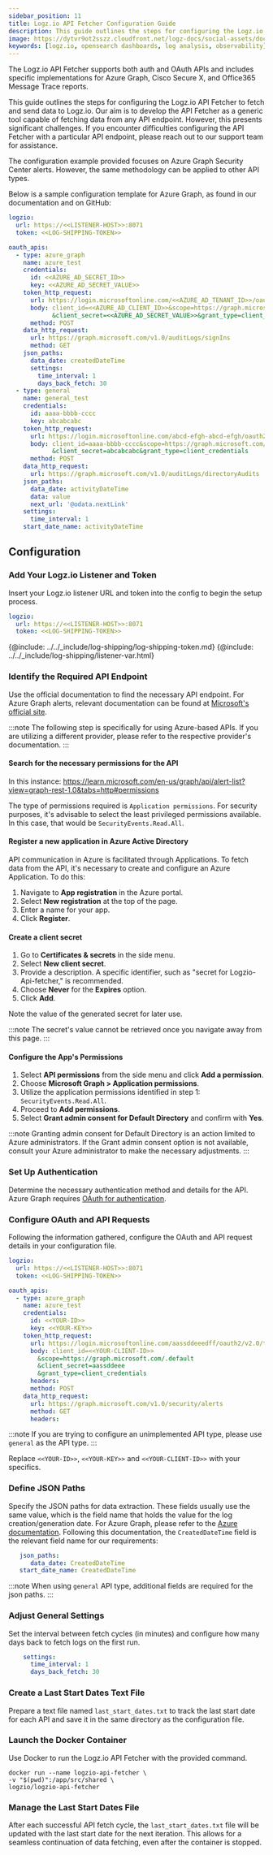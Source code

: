 ```yaml
---
sidebar_position: 11
title: Logz.io API Fetcher Configuration Guide
description: This guide outlines the steps for configuring the Logz.io API Fetcher to fetch and send data to Logz.io. 
image: https://dytvr9ot2sszz.cloudfront.net/logz-docs/social-assets/docs-social.jpg
keywords: [logz.io, opensearch dashboards, log analysis, observability]
---
```


The Logz.io API Fetcher supports both auth and OAuth APIs and includes specific implementations for Azure Graph, Cisco Secure X, and Office365 Message Trace reports.

This guide outlines the steps for configuring the Logz.io API Fetcher to fetch and send data to Logz.io. Our aim is to develop the API Fetcher as a generic tool capable of fetching data from any API endpoint. However, this presents significant challenges. If you encounter difficulties configuring the API Fetcher with a particular API endpoint, please reach out to our support team for assistance.

The configuration example provided focuses on Azure Graph Security Center alerts. However, the same methodology can be applied to other API types.

Below is a sample configuration template for Azure Graph, as found in our documentation and on GitHub:

```yaml
logzio:
  url: https://<<LISTENER-HOST>>:8071
  token: <<LOG-SHIPPING-TOKEN>>

oauth_apis:
  - type: azure_graph
    name: azure_test
    credentials:
      id: <<AZURE_AD_SECRET_ID>>
      key: <<AZURE_AD_SECRET_VALUE>>
    token_http_request:
      url: https://login.microsoftonline.com/<<AZURE_AD_TENANT_ID>>/oauth2/v2.0/token
      body: client_id=<<AZURE_AD_CLIENT_ID>>&scope=https://graph.microsoft.com/.default
            &client_secret=<<AZURE_AD_SECRET_VALUE>>&grant_type=client_credentials
      method: POST
    data_http_request:
      url: https://graph.microsoft.com/v1.0/auditLogs/signIns
      method: GET
    json_paths:
      data_date: createdDateTime
      settings:
        time_interval: 1
        days_back_fetch: 30
  - type: general
    name: general_test
    credentials:
      id: aaaa-bbbb-cccc
      key: abcabcabc
    token_http_request:
      url: https://login.microsoftonline.com/abcd-efgh-abcd-efgh/oauth2/v2.0/token
      body: client_id=aaaa-bbbb-cccc&scope=https://graph.microsoft.com/.default
            &client_secret=abcabcabc&grant_type=client_credentials
      method: POST
    data_http_request:
      url: https://graph.microsoft.com/v1.0/auditLogs/directoryAudits
    json_paths:
      data_date: activityDateTime
      data: value
      next_url: '@odata.nextLink'
    settings:
      time_interval: 1
    start_date_name: activityDateTime
```

## Configuration

### Add Your Logz.io Listener and Token

Insert your Logz.io listener URL and token into the config to begin the setup process.

```yaml
logzio:
  url: https://<<LISTENER-HOST>>:8071
  token: <<LOG-SHIPPING-TOKEN>>
```

{@include: ../../_include/log-shipping/log-shipping-token.md}
{@include: ../../_include/log-shipping/listener-var.html}

### Identify the Required API Endpoint

Use the official documentation to find the necessary API endpoint. For Azure Graph alerts, relevant documentation can be found at [Microsoft's official site](https://learn.microsoft.com/en-us/graph/api/resources/alert?view=graph-rest-1.0).

:::note
The following step is specifically for using Azure-based APIs. If you are utilizing a different provider, please refer to the respective provider's documentation.
:::

#### Search for the necessary permissions for the API

In this instance: https://learn.microsoft.com/en-us/graph/api/alert-list?view=graph-rest-1.0&tabs=http#permissions

The type of permissions required is `Application permissions`. For security purposes, it's advisable to select the least privileged permissions available. In this case, that would be `SecurityEvents.Read.All`.


#### Register a new application in Azure Active Directory

API communication in Azure is facilitated through Applications. To fetch data from the API, it's necessary to create and configure an Azure Application. To do this:

1. Navigate to **App registration** in the Azure portal.
2. Select **New registration** at the top of the page.
3. Enter a name for your app.
4. Click **Register**.

#### Create a client secret

1. Go to **Certificates & secrets** in the side menu.
2. Select **New client secret**.
3. Provide a description. A specific identifier, such as "secret for Logzio-Api-fetcher," is recommended.
4. Choose **Never** for the **Expires** option.
5. Click **Add**.

Note the value of the generated secret for later use.

:::note
The secret's value cannot be retrieved once you navigate away from this page.
:::

#### Configure the App's Permissions

1. Select **API permissions** from the side menu and click **Add a permission**.
2. Choose **Microsoft Graph > Application permissions**.
3. Utilize the application permissions identified in step 1: `SecurityEvents.Read.All`.
4. Proceed to **Add permissions**.
5. Select **Grant admin consent for Default Directory** and confirm with **Yes**.

:::note
Granting admin consent for Default Directory is an action limited to Azure administrators. If the Grant admin consent option is not available, consult your Azure administrator to make the necessary adjustments.
:::


### Set Up Authentication

Determine the necessary authentication method and details for the API. Azure Graph requires [OAuth for authentication](https://learn.microsoft.com/en-us/entra/identity-platform/scenario-daemon-acquire-token?tabs=java#protocol).

### Configure OAuth and API Requests

Following the information gathered, configure the OAuth and API request details in your configuration file.

```yaml
logzio:
  url: https://<<LISTENER-HOST>>:8071
  token: <<LOG-SHIPPING-TOKEN>>

oauth_apis:
  - type: azure_graph
    name: azure_test
    credentials:
      id: <<YOUR-ID>>
      key: <<YOUR-KEY>>
    token_http_request:
      url: https://login.microsoftonline.com/aassddeeedff/oauth2/v2.0/token
      body: client_id=<<YOUR-CLIENT-ID>>
        &scope=https://graph.microsoft.com/.default
        &client_secret=aassddeee
        &grant_type=client_credentials
      headers:
      method: POST
    data_http_request:
      url: https://graph.microsoft.com/v1.0/security/alerts
      method: GET
      headers:
```

:::note
If you are trying to configure an unimplemented API type, please use `general` as the API type.
:::

Replace `<<YOUR-ID>>`, `<<YOUR-KEY>>` and `<<YOUR-CLIENT-ID>>` with your specifics.

### Define JSON Paths

Specify the JSON paths for data extraction. These fields usually use the same value, which is the field name that holds the value for the log creation/generation date. For Azure Graph, please refer to the [Azure documentation](https://learn.microsoft.com/en-us/graph/api/resources/alert?view=graph-rest-1.0#properties). Following this documentation, the `CreatedDateTime` field is the relevant field name for our requirements:

```yaml
   json_paths:
      data_date: CreatedDateTime
   start_date_name: CreatedDateTime
```

:::note
When using `general` API type, additional fields are required for the json paths.
:::


### Adjust General Settings

Set the interval between fetch cycles (in minutes) and configure how many days back to fetch logs on the first run.

```yaml
    settings:
      time_interval: 1
      days_back_fetch: 30
```

### Create a Last Start Dates Text File

Prepare a text file named `last_start_dates.txt` to track the last start date for each API and save it in the same directory as the configuration file.

### Launch the Docker Container

Use Docker to run the Logz.io API Fetcher with the provided command.

```shell
docker run --name logzio-api-fetcher \
-v "$(pwd)":/app/src/shared \
logzio/logzio-api-fetcher
```


### Manage the Last Start Dates File

After each successful API fetch cycle, the `last_start_dates.txt` file will be updated with the last start date for the next iteration. This allows for a seamless continuation of data fetching, even after the container is stopped.

